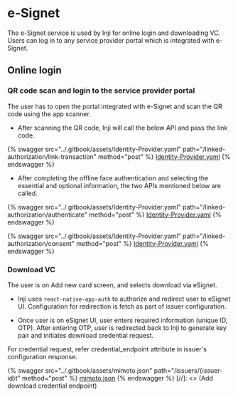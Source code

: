 # e-Signet

The e-Signet service is used by Inji for online login and downloading VC. Users can log in to any service provider portal which is integrated with e-Signet.

## Online login

### QR code scan and login to the service provider portal

The user has to open the portal integrated with e-Signet and scan the QR code using the app scanner.

* After scanning the QR code, Inji will call the below API and pass the link code.

{% swagger src="../.gitbook/assets/Identity-Provider.yaml" path="/linked-authorization/link-transaction" method="post" %}
[Identity-Provider.yaml](../.gitbook/assets/Identity-Provider.yaml)
{% endswagger %}

* After completing the offline face authentication and selecting the essential and optional information, the two APIs mentioned below are called.

{% swagger src="../.gitbook/assets/Identity-Provider.yaml" path="/linked-authorization/authenticate" method="post" %}
[Identity-Provider.yaml](../.gitbook/assets/Identity-Provider.yaml)
{% endswagger %}

{% swagger src="../.gitbook/assets/Identity-Provider.yaml" path="/linked-authorization/consent" method="post" %}
[Identity-Provider.yaml](../.gitbook/assets/Identity-Provider.yaml)
{% endswagger %}

### Download VC

The user is on Add new card screen, and selects download via eSignet.

* Inji uses `react-native-app-auth` to authorize and redirect user to eSignet UI.
Configuration for redirection is fetch as part of issuer configuration.

* Once user is on eSignet UI, user enters required information (unique ID, OTP).
After entering OTP, user is redirected back to Inji to generate key pair and initiates download credential request.

For credential request, refer credential_endpoint attribute in issuer's configuration response.

{% swagger src="../.gitbook/assets/mimoto.json" path="/issuers/{issuer-id}t" method="post" %}
[mimoto.json](../.gitbook/assets/mimoto.json)
{% endswagger %}
[//]: <> (Add download credential endpoint)
